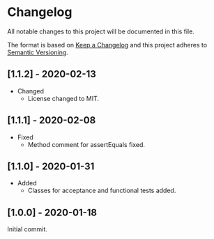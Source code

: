 # Changelog
All notable changes to this project will be documented in this file.

The format is based on [Keep a Changelog](https://keepachangelog.com/en/1.0.0/) and this project adheres to [Semantic Versioning](https://semver.org/spec/v2.0.0.html).

## [1.1.2] - 2020-02-13
* Changed
  * License changed to MIT.

## [1.1.1] - 2020-02-08
* Fixed
  * Method comment for assertEquals fixed.

## [1.1.0] - 2020-01-31
* Added
  * Classes for acceptance and functional tests added.

## [1.0.0] - 2020-01-18
Initial commit.
